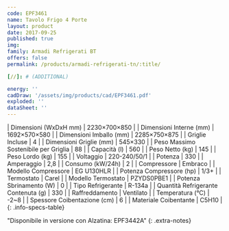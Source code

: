```yaml
---
code: EPF3461
name: Tavolo Frigo 4 Porte
layout: product
date: 2017-09-25
published: true
img:
family: Armadi Refrigerati BT
offers: false
permalink: /products/armadi-refrigerati-tn/:title/

[//]: # (ADDITIONAL)

energy: ''
cadDraw: '/assets/img/products/cad/EPF3461.pdf'
exploded: ''
dataSheet: ''
---
```



| Dimensioni (WxDxH mm) | 2230×700×850 |
| Dimensioni Interne (mm) | 1692×570×580 |
| Dimensioni Imballo (mm) | 2285×750×875 |
| Griglie Incluse | 4 |
| Dimensioni Griglie (mm) | 545×330 |
| Peso Massimo Sostenibile per Griglia | 88 |
| Capacità (l) | 560 |
| Peso Netto (kg) | 145 |
| Peso Lordo (kg) | 155 |
| Voltaggio | 220-240/50/1 |
| Potenza | 330 |
| Amperaggio | 2,8 |
| Consumo (kW/24h) | 2 |
| Compressore | Embraco |
| Modello Compressore | EG U130HLR |
| Potenza Compressore (hp) | 1/3+ |
| Termostato | Carel |
| Modello Termostato | PZYDS0PBE1 |
| Potenza Sbrinamento (W) | 0 |
| Tipo Refrigerante | R-134a |
| Quantità Refrigerante Contenuta (g) | 330 |
| Raffreddamento | Ventilato |
| Temperatura (°C) | -2~8 |
| Spessore Coibentazione (cm) | 6 |
| Materiale Coibentante | C5H10 |
{: .info-specs-table}

"Disponibile in versione con Alzatina: EPF3442A"
{: .extra-notes}

